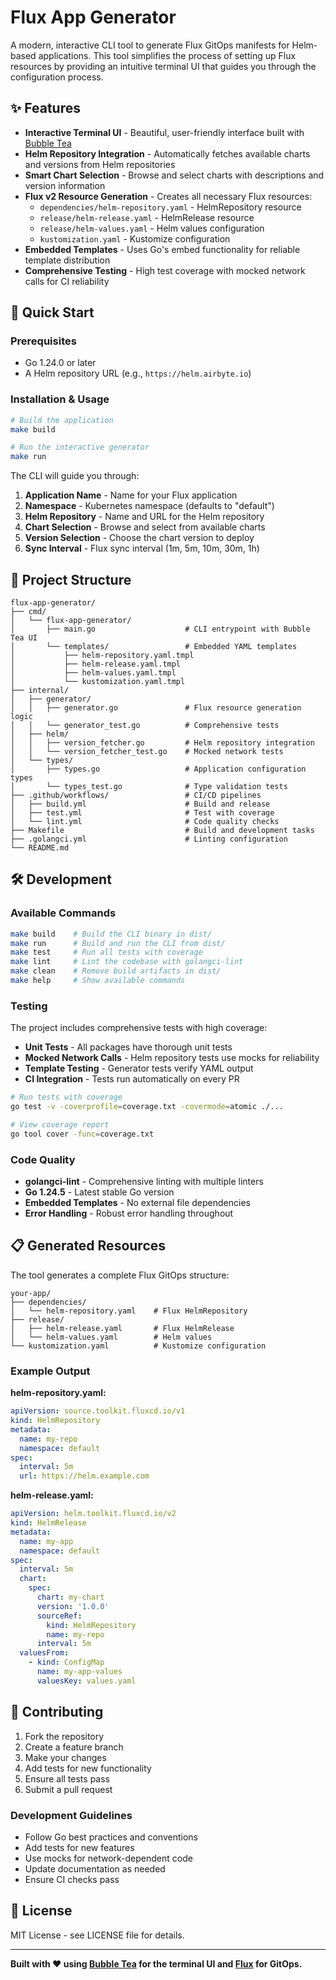 # Flux App Generator

A modern, interactive CLI tool to generate Flux GitOps manifests for Helm-based applications. This tool simplifies the process of setting up Flux resources by providing an intuitive terminal UI that guides you through the configuration process.

## ✨ Features

- **Interactive Terminal UI** - Beautiful, user-friendly interface built with [Bubble Tea](https://github.com/charmbracelet/bubbletea)
- **Helm Repository Integration** - Automatically fetches available charts and versions from Helm repositories
- **Smart Chart Selection** - Browse and select charts with descriptions and version information
- **Flux v2 Resource Generation** - Creates all necessary Flux resources:
  - `dependencies/helm-repository.yaml` - HelmRepository resource
  - `release/helm-release.yaml` - HelmRelease resource  
  - `release/helm-values.yaml` - Helm values configuration
  - `kustomization.yaml` - Kustomize configuration
- **Embedded Templates** - Uses Go's embed functionality for reliable template distribution
- **Comprehensive Testing** - High test coverage with mocked network calls for CI reliability

## 🚀 Quick Start

### Prerequisites
- Go 1.24.0 or later
- A Helm repository URL (e.g., `https://helm.airbyte.io`)

### Installation & Usage

```bash
# Build the application
make build

# Run the interactive generator
make run
```

The CLI will guide you through:
1. **Application Name** - Name for your Flux application
2. **Namespace** - Kubernetes namespace (defaults to "default")
3. **Helm Repository** - Name and URL for the Helm repository
4. **Chart Selection** - Browse and select from available charts
5. **Version Selection** - Choose the chart version to deploy
6. **Sync Interval** - Flux sync interval (1m, 5m, 10m, 30m, 1h)

## 📁 Project Structure

```
flux-app-generator/
├── cmd/
│   └── flux-app-generator/
│       ├── main.go                    # CLI entrypoint with Bubble Tea UI
│       └── templates/                 # Embedded YAML templates
│           ├── helm-repository.yaml.tmpl
│           ├── helm-release.yaml.tmpl
│           ├── helm-values.yaml.tmpl
│           └── kustomization.yaml.tmpl
├── internal/
│   ├── generator/
│   │   ├── generator.go               # Flux resource generation logic
│   │   └── generator_test.go          # Comprehensive tests
│   ├── helm/
│   │   ├── version_fetcher.go         # Helm repository integration
│   │   └── version_fetcher_test.go    # Mocked network tests
│   └── types/
│       ├── types.go                   # Application configuration types
│       └── types_test.go              # Type validation tests
├── .github/workflows/                 # CI/CD pipelines
│   ├── build.yml                      # Build and release
│   ├── test.yml                       # Test with coverage
│   └── lint.yml                       # Code quality checks
├── Makefile                           # Build and development tasks
├── .golangci.yml                      # Linting configuration
└── README.md
```

## 🛠️ Development

### Available Commands

```bash
make build    # Build the CLI binary in dist/
make run      # Build and run the CLI from dist/
make test     # Run all tests with coverage
make lint     # Lint the codebase with golangci-lint
make clean    # Remove build artifacts in dist/
make help     # Show available commands
```

### Testing

The project includes comprehensive tests with high coverage:

- **Unit Tests** - All packages have thorough unit tests
- **Mocked Network Calls** - Helm repository tests use mocks for reliability
- **Template Testing** - Generator tests verify YAML output
- **CI Integration** - Tests run automatically on every PR

```bash
# Run tests with coverage
go test -v -coverprofile=coverage.txt -covermode=atomic ./...

# View coverage report
go tool cover -func=coverage.txt
```

### Code Quality

- **golangci-lint** - Comprehensive linting with multiple linters
- **Go 1.24.5** - Latest stable Go version
- **Embedded Templates** - No external file dependencies
- **Error Handling** - Robust error handling throughout

## 📋 Generated Resources

The tool generates a complete Flux GitOps structure:

```
your-app/
├── dependencies/
│   └── helm-repository.yaml    # Flux HelmRepository
├── release/
│   ├── helm-release.yaml       # Flux HelmRelease
│   └── helm-values.yaml        # Helm values
└── kustomization.yaml          # Kustomize configuration
```

### Example Output

**helm-repository.yaml:**
```yaml
apiVersion: source.toolkit.fluxcd.io/v1
kind: HelmRepository
metadata:
  name: my-repo
  namespace: default
spec:
  interval: 5m
  url: https://helm.example.com
```

**helm-release.yaml:**
```yaml
apiVersion: helm.toolkit.fluxcd.io/v2
kind: HelmRelease
metadata:
  name: my-app
  namespace: default
spec:
  interval: 5m
  chart:
    spec:
      chart: my-chart
      version: '1.0.0'
      sourceRef:
        kind: HelmRepository
        name: my-repo
      interval: 5m
  valuesFrom:
    - kind: ConfigMap
      name: my-app-values
      valuesKey: values.yaml
```

## 🤝 Contributing

1. Fork the repository
2. Create a feature branch
3. Make your changes
4. Add tests for new functionality
5. Ensure all tests pass
6. Submit a pull request

### Development Guidelines

- Follow Go best practices and conventions
- Add tests for new features
- Use mocks for network-dependent code
- Update documentation as needed
- Ensure CI checks pass

## 📄 License

MIT License - see LICENSE file for details.

---

**Built with ❤️ using [Bubble Tea](https://github.com/charmbracelet/bubbletea) for the terminal UI and [Flux](https://fluxcd.io/) for GitOps.** 